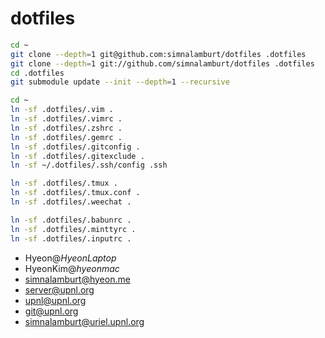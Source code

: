 dotfiles
=====

```bash
cd ~
git clone --depth=1 git@github.com:simnalamburt/dotfiles .dotfiles
git clone --depth=1 git://github.com/simnalamburt/dotfiles .dotfiles
cd .dotfiles
git submodule update --init --depth=1 --recursive

cd ~
ln -sf .dotfiles/.vim .
ln -sf .dotfiles/.vimrc .
ln -sf .dotfiles/.zshrc .
ln -sf .dotfiles/.gemrc .
ln -sf .dotfiles/.gitconfig .
ln -sf .dotfiles/.gitexclude .
ln -sf ~/.dotfiles/.ssh/config .ssh

ln -sf .dotfiles/.tmux .
ln -sf .dotfiles/.tmux.conf .
ln -sf .dotfiles/.weechat .

ln -sf .dotfiles/.babunrc .
ln -sf .dotfiles/.minttyrc .
ln -sf .dotfiles/.inputrc .
```

* Hyeon@*HyeonLaptop*
* HyeonKim@*hyeonmac*
* simnalamburt@hyeon.me
* server@upnl.org
* upnl@upnl.org
* git@upnl.org
* simnalamburt@uriel.upnl.org
